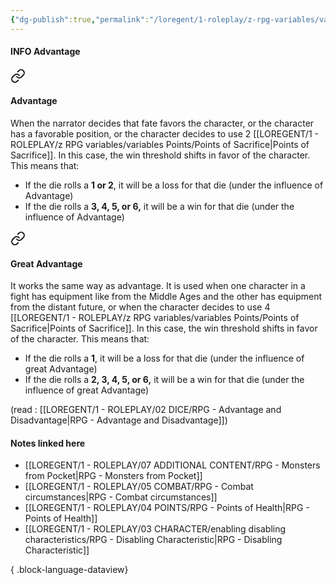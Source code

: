 ```yaml
---
{"dg-publish":true,"permalink":"/loregent/1-roleplay/z-rpg-variables/variables-mechanics/advantage/","noteIcon":""}
---
```


#### INFO Advantage


<div class="transclusion internal-embed is-loaded"><a class="markdown-embed-link" href="/loregent/1-roleplay/02-dice/rpg-advantage-and-disadvantage/#advantage" aria-label="Open link"><svg xmlns="http://www.w3.org/2000/svg" width="24" height="24" viewBox="0 0 24 24" fill="none" stroke="currentColor" stroke-width="2" stroke-linecap="round" stroke-linejoin="round" class="svg-icon lucide-link"><path d="M10 13a5 5 0 0 0 7.54.54l3-3a5 5 0 0 0-7.07-7.07l-1.72 1.71"></path><path d="M14 11a5 5 0 0 0-7.54-.54l-3 3a5 5 0 0 0 7.07 7.07l1.71-1.71"></path></svg></a><div class="markdown-embed">



#### Advantage

When the narrator decides that fate favors the character, or the character has a favorable position, or the character decides to use 2 [[LOREGENT/1 - ROLEPLAY/z RPG variables/variables Points/Points of Sacrifice\|Points of Sacrifice]]. In this case, the win threshold shifts in favor of the character. This means that:

- If the die rolls a **1 or 2**, it will be a loss for that die (under the influence of Advantage)    
- If the die rolls a **3, 4, 5, or 6,** it will be a win for that die (under the influence of Advantage)


</div></div>



<div class="transclusion internal-embed is-loaded"><a class="markdown-embed-link" href="/loregent/1-roleplay/02-dice/rpg-advantage-and-disadvantage/#great-advantage" aria-label="Open link"><svg xmlns="http://www.w3.org/2000/svg" width="24" height="24" viewBox="0 0 24 24" fill="none" stroke="currentColor" stroke-width="2" stroke-linecap="round" stroke-linejoin="round" class="svg-icon lucide-link"><path d="M10 13a5 5 0 0 0 7.54.54l3-3a5 5 0 0 0-7.07-7.07l-1.72 1.71"></path><path d="M14 11a5 5 0 0 0-7.54-.54l-3 3a5 5 0 0 0 7.07 7.07l1.71-1.71"></path></svg></a><div class="markdown-embed">



#### Great Advantage

It works the same way as advantage. It is used when one character in a fight has equipment like from the Middle Ages and the other has equipment from the distant future, or when the character decides to use 4 [[LOREGENT/1 - ROLEPLAY/z RPG variables/variables Points/Points of Sacrifice\|Points of Sacrifice]]. In this case, the win threshold shifts in favor of the character. This means that:

- If the die rolls a **1**, it will be a loss for that die (under the influence of great Advantage)    
- If the die rolls a **2, 3, 4, 5, or 6,** it will be a win for that die (under the influence of great Advantage)


</div></div>


(read : [[LOREGENT/1 - ROLEPLAY/02 DICE/RPG - Advantage and Disadvantage\|RPG - Advantage and Disadvantage]])
#### Notes linked here

- [[LOREGENT/1 - ROLEPLAY/07 ADDITIONAL CONTENT/RPG - Monsters from Pocket\|RPG - Monsters from Pocket]]
- [[LOREGENT/1 - ROLEPLAY/05 COMBAT/RPG - Combat circumstances\|RPG - Combat circumstances]]
- [[LOREGENT/1 - ROLEPLAY/04 POINTS/RPG - Points of Health\|RPG - Points of Health]]
- [[LOREGENT/1 - ROLEPLAY/03 CHARACTER/enabling disabling characteristics/RPG - Disabling Characteristic\|RPG - Disabling Characteristic]]

{ .block-language-dataview}
